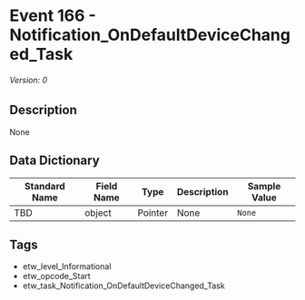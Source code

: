 # Event 166 - Notification_OnDefaultDeviceChanged_Task
###### Version: 0

## Description
None

## Data Dictionary
|Standard Name|Field Name|Type|Description|Sample Value|
|---|---|---|---|---|
|TBD|object|Pointer|None|`None`|

## Tags
* etw_level_Informational
* etw_opcode_Start
* etw_task_Notification_OnDefaultDeviceChanged_Task